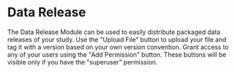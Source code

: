 # Data Release

The Data Release Module can be used to easily distribute packaged data releases of your study. Use the "Upload File" button to upload your file and tag it with a version based on your own version convention. Grant access to any of your users using the "Add Permission" button. These buttons will be visible only if you have the "superuser" permission.
